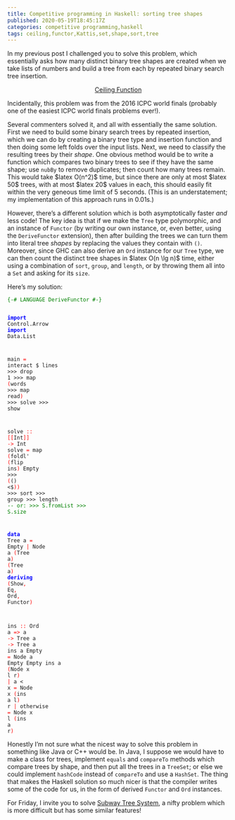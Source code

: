 ```yaml
---
title: Competitive programming in Haskell: sorting tree shapes
published: 2020-05-19T18:45:17Z
categories: competitive programming,haskell
tags: ceiling,functor,Kattis,set,shape,sort,tree
---
```


<p>In my previous post I challenged you to solve this problem, which essentially asks how many distinct binary tree shapes are created when we take lists of numbers and build a tree from each by repeated binary search tree insertion.</p>
<div style="text-align:center;">
<p><a href="https://open.kattis.com/problems/ceiling">Ceiling Function</a></p>
</div>
<p>Incidentally, this problem was from the 2016 ICPC world finals (probably one of the easiest ICPC world finals problems ever!).</p>
<p>Several commenters solved it, and all with essentially the same solution. First we need to build some binary search trees by repeated insertion, which we can do by creating a binary tree type and insertion function and then doing some left folds over the input lists. Next, we need to classify the resulting trees by their <em>shape</em>. One obvious method would be to write a function which compares two binary trees to see if they have the same shape; use <code>nubBy</code> to remove duplicates; then count how many trees remain. This would take $latex O(n^2)$ time, but since there are only at most $latex 50$ trees, with at most $latex 20$ values in each, this should easily fit within the very geneous time limit of 5 seconds. (This is an understatement; my implementation of this approach runs in 0.01s.)</p>
<p>However, there’s a different solution which is both asymptotically faster <em>and</em> less code! The key idea is that if we make the <code>Tree</code> type polymorphic, and an instance of <code>Functor</code> (by writing our own instance, or, even better, using the <code>DeriveFunctor</code> extension), then after building the trees we can turn them into literal tree <em>shapes</em> by replacing the values they contain with <code>()</code>. Moreover, since GHC can also derive an <code>Ord</code> instance for our <code>Tree</code> type, we can then count the distinct tree shapes in $latex O(n \lg n)$ time, either using a combination of <code>sort</code>, <code>group</code>, and <code>length</code>, or by throwing them all into a <code>Set</code> and asking for its <code>size</code>.</p>
<p>Here’s my solution:</p>
<pre class="sourceCode haskell"><code class="sourceCode haskell"><span style="color:green;">{-# LANGUAGE DeriveFunctor #-}</span>

<span style="color:blue;font-weight:bold;">import</span> <span>Control.Arrow</span>
<span style="color:blue;font-weight:bold;">import</span> <span>Data.List</span>

<span>main</span> <span style="color:red;">=</span> <span>interact</span> <span>$</span>
  <span>lines</span> <span>&gt;&gt;&gt;</span> <span>drop</span> <span class="hs-num">1</span> <span>&gt;&gt;&gt;</span> <span>map</span> <span style="color:red;">(</span><span>words</span> <span>&gt;&gt;&gt;</span> <span>map</span> <span>read</span><span style="color:red;">)</span> <span>&gt;&gt;&gt;</span> <span>solve</span> <span>&gt;&gt;&gt;</span> <span>show</span>

<span>solve</span> <span style="color:red;">::</span> <span style="color:red;">[</span><span style="color:red;">[</span><span>Int</span><span style="color:red;">]</span><span style="color:red;">]</span> <span style="color:red;">-&gt;</span> <span>Int</span>
<span>solve</span> <span style="color:red;">=</span> <span>map</span> <span style="color:red;">(</span><span>foldl'</span> <span style="color:red;">(</span><span>flip</span> <span>ins</span><span style="color:red;">)</span> <span>Empty</span> <span>&gt;&gt;&gt;</span> <span style="color:red;">(</span><span>()</span> <span>&lt;$</span><span style="color:red;">)</span><span style="color:red;">)</span> <span>&gt;&gt;&gt;</span> <span>sort</span> <span>&gt;&gt;&gt;</span> <span>group</span> <span>&gt;&gt;&gt;</span> <span>length</span>
                                           <span style="color:green;">-- or: &gt;&gt;&gt; S.fromList &gt;&gt;&gt; S.size</span>

<span style="color:blue;font-weight:bold;">data</span> <span>Tree</span> <span>a</span> <span style="color:red;">=</span> <span>Empty</span> <span style="color:red;">|</span> <span>Node</span> <span>a</span> <span style="color:red;">(</span><span>Tree</span> <span>a</span><span style="color:red;">)</span> <span style="color:red;">(</span><span>Tree</span> <span>a</span><span style="color:red;">)</span>
  <span style="color:blue;font-weight:bold;">deriving</span> <span style="color:red;">(</span><span>Show</span><span style="color:red;">,</span> <span>Eq</span><span style="color:red;">,</span> <span>Ord</span><span style="color:red;">,</span> <span>Functor</span><span style="color:red;">)</span>

<span>ins</span> <span style="color:red;">::</span> <span>Ord</span> <span>a</span> <span style="color:red;">=&gt;</span> <span>a</span> <span style="color:red;">-&gt;</span> <span>Tree</span> <span>a</span> <span style="color:red;">-&gt;</span> <span>Tree</span> <span>a</span>
<span>ins</span> <span>a</span> <span>Empty</span> <span style="color:red;">=</span> <span>Node</span> <span>a</span> <span>Empty</span> <span>Empty</span>
<span>ins</span> <span>a</span> <span style="color:red;">(</span><span>Node</span> <span>x</span> <span>l</span> <span>r</span><span style="color:red;">)</span>
  <span style="color:red;">|</span> <span>a</span> <span>&lt;</span> <span>x</span>     <span style="color:red;">=</span> <span>Node</span> <span>x</span> <span style="color:red;">(</span><span>ins</span> <span>a</span> <span>l</span><span style="color:red;">)</span> <span>r</span>
  <span style="color:red;">|</span> <span>otherwise</span> <span style="color:red;">=</span> <span>Node</span> <span>x</span> <span>l</span> <span style="color:red;">(</span><span>ins</span> <span>a</span> <span>r</span><span style="color:red;">)</span></code></pre>
<p>Honestly I’m not sure what the nicest way to solve this problem in something like Java or C++ would be. In Java, I suppose we would have to make a class for trees, implement <code>equals</code> and <code>compareTo</code> methods which compare trees by shape, and then put all the trees in a <code>TreeSet</code>; or else we could implement <code>hashCode</code> instead of <code>compareTo</code> and use a <code>HashSet</code>. The thing that makes the Haskell solution so much nicer is that the compiler writes some of the code for us, in the form of derived <code>Functor</code> and <code>Ord</code> instances.</p>
<p>For Friday, I invite you to solve <a href="https://open.kattis.com/problems/subway">Subway Tree System</a>, a nifty problem which is more difficult but has some similar features!</p>

